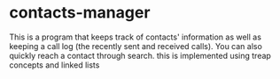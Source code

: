 # contacts-manager
This is a program that keeps track of contacts' information as well as keeping a call log (the recently sent and received calls).
You can also quickly reach a contact through search.
this is implemented using treap concepts and linked lists

